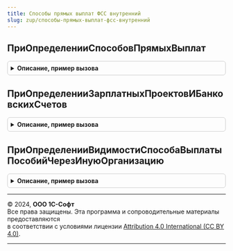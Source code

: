 ```yaml
---
title: Способы прямых выплат ФСС внутренний
slug: zup/способы-прямых-выплат-фсс-внутренний
---
```



## ПриОпределенииСпособовПрямыхВыплат
<details style="margin: 1em 0; padding: 0.5em; border: 1px solid #ccc; border-radius: 6px;">

<summary style="font-weight: bold; cursor: pointer;">Описание, пример вызова</summary>

```bsl

Процедура ПриОпределенииСпособовПрямыхВыплат(ТипыСпособов) Экспорт
```

Пример вызова
```bsl
СпособыПрямыхВыплатФССВнутренний.ПриОпределенииСпособовПрямыхВыплат(ТипыСпособов) 
```
</details>

## ПриОпределенииЗарплатныхПроектовИБанковскихСчетов
<details style="margin: 1em 0; padding: 0.5em; border: 1px solid #ccc; border-radius: 6px;">

<summary style="font-weight: bold; cursor: pointer;">Описание, пример вызова</summary>

```bsl

Процедура ПриОпределенииЗарплатныхПроектовИБанковскихСчетов(ФизическиеЛица, БанковскиеРеквизиты) Экспорт
```

Пример вызова
```bsl
СпособыПрямыхВыплатФССВнутренний.ПриОпределенииЗарплатныхПроектовИБанковскихСчетов(ФизическиеЛица, БанковскиеРеквизиты) 
```
</details>

## ПриОпределенииВидимостиСпособаВыплатыПособийЧерезИнуюОрганизацию
<details style="margin: 1em 0; padding: 0.5em; border: 1px solid #ccc; border-radius: 6px;">

<summary style="font-weight: bold; cursor: pointer;">Описание, пример вызова</summary>

```bsl

Процедура ПриОпределенииВидимостиСпособаВыплатыПособийЧерезИнуюОрганизацию(Видимость) Экспорт
```

Пример вызова
```bsl
СпособыПрямыхВыплатФССВнутренний.ПриОпределенииВидимостиСпособаВыплатыПособийЧерезИнуюОрганизацию(Видимость) 
```
</details>

---

© 2024, **ООО 1С-Софт**  
Все права защищены. Эта программа и сопроводительные материалы предоставляются  
в соответствии с условиями лицензии [Attribution 4.0 International (CC BY 4.0)](https://creativecommons.org/licenses/by/4.0/legalcode).

---

